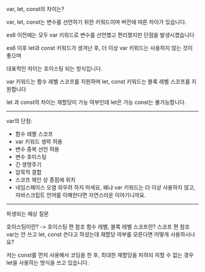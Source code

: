 var, let, const의 차이는?

var, let, const는 변수를 선언하기 위한 키워드이며 버전에 따른 차이가 있습니다.

es6 이전에는 모두 var 키워드로 변수를 선언했고 편리했지만 단점을 발생시켰습니다

es6 이후 let과 const 키워드가 생겨난 후, 더 이상 var 키워드는 사용하지 않는 것이 좋으며

대표적인 차이는 호이스팅 되는 방식입니다.

var 키워드는 함수 레벨 스코프를 지원하며 let, const 키워드는 블록 레벨 스코프를 지원합니다

let 과 const의 차이는 재할당이 가능 여부인데 let은 가능 const는 불가능합니다.

---

var의 단점:

- 함수 레벨 스코프
- var 키워드 생략 허용
- 변수 중복 선언 허용
- 변수 호이스팅
- 긴 생명주기
- 암묵적 결합
- 스코프 체인 상 종점에 위치
- 네임스페이스 오염
  외우려 하지 마세요, 왜냐 var 키워드는 더 이상 사용하지 않고, 자바스크립트 언어를 이해한다면 자연스러운 이야기니까요.

---

파생되는 예상 질문

호이스팅이란? -> 호이스팅 편 참조
함수 레벨, 블록 레벨 스코프란? 스코프 편 참조
var는 안 쓰고 let, const 쓴다고 하셨는데 재할당 여부를 모른다면 어떻게 사용하시나요?

저는 const를 먼저 사용해서 코딩을 한 후, 최대한 재할당을 피하되 피할 수 없는 경우 let을 사용하는 방식을 쓰고 있습니다.
